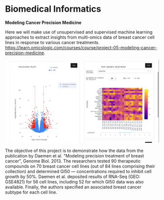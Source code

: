 # Biomedical Informatics

**Modeling Cancer Precision Medicine**

Here we will make use of unsupervised and supervised machine learning approaches to extract insights from multi-omics data of breast cancer cell lines in response to various cancer treatments. https://learn.omicslogic.com/courses/course/project-05-modeling-cancer-precision-medicine.

![Differential Gene Expression Dashboard with Plotly](https://raw.githubusercontent.com/eliabrodsky/bioinformatics/main/differential%20Expression.gif?raw=true)

The objective of this project is to demonstrate how the data from the publication by Daemen et al. "Modeling precision treatment of breast cancer", Genome Biol. 2013. The researchers tested 90 therapeutic compounds on 70 breast cancer cell lines (out of 84 lines comprising their collection) and determined GI50 — concentrations required to inhibit cell growth by 50%. Daemen et al. deposited results of RNA-Seq (GEO: GSE4821) for 56 cell lines, including 52 for which GI50 data was also available. Finally, the authors specified an associated breast cancer subtype for each cell line.
